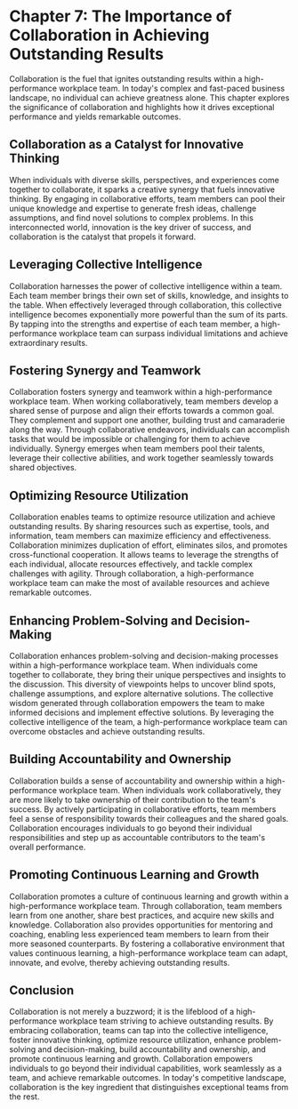 Chapter 7: The Importance of Collaboration in Achieving Outstanding Results
===========================================================================

Collaboration is the fuel that ignites outstanding results within a high-performance workplace team. In today's complex and fast-paced business landscape, no individual can achieve greatness alone. This chapter explores the significance of collaboration and highlights how it drives exceptional performance and yields remarkable outcomes.

**Collaboration as a Catalyst for Innovative Thinking**
-------------------------------------------------------

When individuals with diverse skills, perspectives, and experiences come together to collaborate, it sparks a creative synergy that fuels innovative thinking. By engaging in collaborative efforts, team members can pool their unique knowledge and expertise to generate fresh ideas, challenge assumptions, and find novel solutions to complex problems. In this interconnected world, innovation is the key driver of success, and collaboration is the catalyst that propels it forward.

**Leveraging Collective Intelligence**
--------------------------------------

Collaboration harnesses the power of collective intelligence within a team. Each team member brings their own set of skills, knowledge, and insights to the table. When effectively leveraged through collaboration, this collective intelligence becomes exponentially more powerful than the sum of its parts. By tapping into the strengths and expertise of each team member, a high-performance workplace team can surpass individual limitations and achieve extraordinary results.

**Fostering Synergy and Teamwork**
----------------------------------

Collaboration fosters synergy and teamwork within a high-performance workplace team. When working collaboratively, team members develop a shared sense of purpose and align their efforts towards a common goal. They complement and support one another, building trust and camaraderie along the way. Through collaborative endeavors, individuals can accomplish tasks that would be impossible or challenging for them to achieve individually. Synergy emerges when team members pool their talents, leverage their collective abilities, and work together seamlessly towards shared objectives.

**Optimizing Resource Utilization**
-----------------------------------

Collaboration enables teams to optimize resource utilization and achieve outstanding results. By sharing resources such as expertise, tools, and information, team members can maximize efficiency and effectiveness. Collaboration minimizes duplication of effort, eliminates silos, and promotes cross-functional cooperation. It allows teams to leverage the strengths of each individual, allocate resources effectively, and tackle complex challenges with agility. Through collaboration, a high-performance workplace team can make the most of available resources and achieve remarkable outcomes.

**Enhancing Problem-Solving and Decision-Making**
-------------------------------------------------

Collaboration enhances problem-solving and decision-making processes within a high-performance workplace team. When individuals come together to collaborate, they bring their unique perspectives and insights to the discussion. This diversity of viewpoints helps to uncover blind spots, challenge assumptions, and explore alternative solutions. The collective wisdom generated through collaboration empowers the team to make informed decisions and implement effective solutions. By leveraging the collective intelligence of the team, a high-performance workplace team can overcome obstacles and achieve outstanding results.

**Building Accountability and Ownership**
-----------------------------------------

Collaboration builds a sense of accountability and ownership within a high-performance workplace team. When individuals work collaboratively, they are more likely to take ownership of their contribution to the team's success. By actively participating in collaborative efforts, team members feel a sense of responsibility towards their colleagues and the shared goals. Collaboration encourages individuals to go beyond their individual responsibilities and step up as accountable contributors to the team's overall performance.

**Promoting Continuous Learning and Growth**
--------------------------------------------

Collaboration promotes a culture of continuous learning and growth within a high-performance workplace team. Through collaboration, team members learn from one another, share best practices, and acquire new skills and knowledge. Collaboration also provides opportunities for mentoring and coaching, enabling less experienced team members to learn from their more seasoned counterparts. By fostering a collaborative environment that values continuous learning, a high-performance workplace team can adapt, innovate, and evolve, thereby achieving outstanding results.

**Conclusion**
--------------

Collaboration is not merely a buzzword; it is the lifeblood of a high-performance workplace team striving to achieve outstanding results. By embracing collaboration, teams can tap into the collective intelligence, foster innovative thinking, optimize resource utilization, enhance problem-solving and decision-making, build accountability and ownership, and promote continuous learning and growth. Collaboration empowers individuals to go beyond their individual capabilities, work seamlessly as a team, and achieve remarkable outcomes. In today's competitive landscape, collaboration is the key ingredient that distinguishes exceptional teams from the rest.
